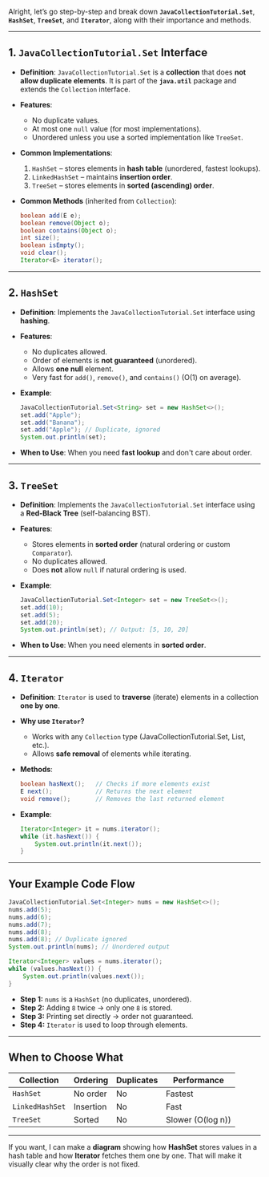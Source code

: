Alright, let’s go step-by-step and break down **`JavaCollectionTutorial.Set`**, **`HashSet`**, **`TreeSet`**, and **`Iterator`**, along with their importance and methods.

---

## **1. `JavaCollectionTutorial.Set` Interface**

* **Definition**:
  `JavaCollectionTutorial.Set` is a **collection** that does **not allow duplicate elements**.
  It is part of the **`java.util`** package and extends the `Collection` interface.
* **Features**:

  * No duplicate values.
  * At most one `null` value (for most implementations).
  * Unordered unless you use a sorted implementation like `TreeSet`.
* **Common Implementations**:

  1. `HashSet` – stores elements in **hash table** (unordered, fastest lookups).
  2. `LinkedHashSet` – maintains **insertion order**.
  3. `TreeSet` – stores elements in **sorted (ascending) order**.
* **Common Methods** (inherited from `Collection`):

  ```java
  boolean add(E e);
  boolean remove(Object o);
  boolean contains(Object o);
  int size();
  boolean isEmpty();
  void clear();
  Iterator<E> iterator();
  ```

---

## **2. `HashSet`**

* **Definition**:
  Implements the `JavaCollectionTutorial.Set` interface using **hashing**.
* **Features**:

  * No duplicates allowed.
  * Order of elements is **not guaranteed** (unordered).
  * Allows **one null** element.
  * Very fast for `add()`, `remove()`, and `contains()` (O(1) on average).
* **Example**:

  ```java
  JavaCollectionTutorial.Set<String> set = new HashSet<>();
  set.add("Apple");
  set.add("Banana");
  set.add("Apple"); // Duplicate, ignored
  System.out.println(set);
  ```
* **When to Use**:
  When you need **fast lookup** and don't care about order.

---

## **3. `TreeSet`**

* **Definition**:
  Implements the `JavaCollectionTutorial.Set` interface using a **Red-Black Tree** (self-balancing BST).
* **Features**:

  * Stores elements in **sorted order** (natural ordering or custom `Comparator`).
  * No duplicates allowed.
  * Does **not** allow `null` if natural ordering is used.
* **Example**:

  ```java
  JavaCollectionTutorial.Set<Integer> set = new TreeSet<>();
  set.add(10);
  set.add(5);
  set.add(20);
  System.out.println(set); // Output: [5, 10, 20]
  ```
* **When to Use**:
  When you need elements in **sorted order**.

---

## **4. `Iterator`**

* **Definition**:
  `Iterator` is used to **traverse** (iterate) elements in a collection **one by one**.
* **Why use `Iterator`?**

  * Works with any `Collection` type (JavaCollectionTutorial.Set, List, etc.).
  * Allows **safe removal** of elements while iterating.
* **Methods**:

  ```java
  boolean hasNext();   // Checks if more elements exist
  E next();            // Returns the next element
  void remove();       // Removes the last returned element
  ```
* **Example**:

  ```java
  Iterator<Integer> it = nums.iterator();
  while (it.hasNext()) {
      System.out.println(it.next());
  }
  ```

---

## **Your Example Code Flow**

```java
JavaCollectionTutorial.Set<Integer> nums = new HashSet<>();
nums.add(5);
nums.add(6);
nums.add(7);
nums.add(8);
nums.add(8); // Duplicate ignored
System.out.println(nums); // Unordered output

Iterator<Integer> values = nums.iterator();
while (values.hasNext()) {
    System.out.println(values.next());
}
```

* **Step 1:** `nums` is a `HashSet` (no duplicates, unordered).
* **Step 2:** Adding `8` twice → only one `8` is stored.
* **Step 3:** Printing set directly → order not guaranteed.
* **Step 4:** `Iterator` is used to loop through elements.

---

## **When to Choose What**

| **Collection**  | **Ordering** | **Duplicates** | **Performance**   |
| --------------- | ------------ | -------------- | ----------------- |
| `HashSet`       | No order     | No             | Fastest           |
| `LinkedHashSet` | Insertion    | No             | Fast              |
| `TreeSet`       | Sorted       | No             | Slower (O(log n)) |

---

If you want, I can make a **diagram** showing how **HashSet** stores values in a hash table and how **Iterator** fetches them one by one.
That will make it visually clear why the order is not fixed.
